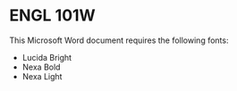 # ENGL 101W

This Microsoft Word document requires the following fonts:

* Lucida Bright
* Nexa Bold
* Nexa Light